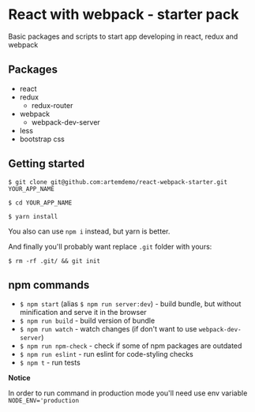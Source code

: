 # React with webpack - starter pack

Basic packages and scripts to start app developing in react, redux and webpack

## Packages
* react
* redux
    - redux-router
* webpack
    - webpack-dev-server
* less
* bootstrap css

## Getting started

```
$ git clone git@github.com:artemdemo/react-webpack-starter.git YOUR_APP_NAME
```

```
$ cd YOUR_APP_NAME
```

```
$ yarn install
```

You also can use `npm i` instead, but yarn is better.

And finally you'll probably want replace `.git` folder with yours:

```
$ rm -rf .git/ && git init
```

## npm commands

* `$ npm start` (alias `$ npm run server:dev`) - build bundle, but without minification and serve it in the browser
* `$ npm run build` - build version of bundle
* `$ npm run watch` - watch changes (if don't want to use `webpack-dev-server`)
* `$ npm run npm-check` - check if some of npm packages are outdated
* `$ npm run eslint` - run eslint for code-styling checks
* `$ npm t` - run tests

**Notice**

In order to run command in production mode you'll need use env variable `NODE_ENV='production`
